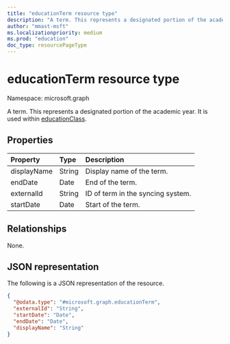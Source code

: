 ```yaml
---
title: "educationTerm resource type"
description: "A term. This represents a designated portion of the academic year. It is used within educationClass."
author: "mmast-msft"
ms.localizationpriority: medium
ms.prod: "education"
doc_type: resourcePageType
---
```


# educationTerm resource type

Namespace: microsoft.graph

A term. This represents a designated portion of the academic year. It is used within [educationClass](educationclass.md).

## Properties

| Property    | Type   | Description                       |
| :---------- | :----- | :-------------------------------- |
| displayName | String | Display name of the term.         |
| endDate     | Date   | End of the term.                  |
| externalId  | String | ID of term in the syncing system. |
| startDate   | Date   | Start of the term.                |

## Relationships

None.

## JSON representation

The following is a JSON representation of the resource.

<!-- {
  "blockType": "resource",
  "@odata.type": "microsoft.graph.educationTerm"
}
-->

```json
{
  "@odata.type": "#microsoft.graph.educationTerm",
  "externalId": "String",
  "startDate": "Date",
  "endDate": "Date",
  "displayName": "String"
}
```
